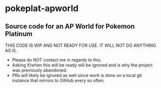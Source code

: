 # pokeplat-apworld

## Source code for an AP World for Pokemon Platinum

THIS CODE IS WIP AND NOT READY FOR USE. IT WILL NOT DO ANYTHING AS IS. 

- Please do NOT contact me in regards to this. 
- Asking if/when this will be ready will be ignored and is why the project was previously abandoned. 
- PRs will likely be ignored as well since work is done on a local git instance that mirrors to GitHub every so often.
